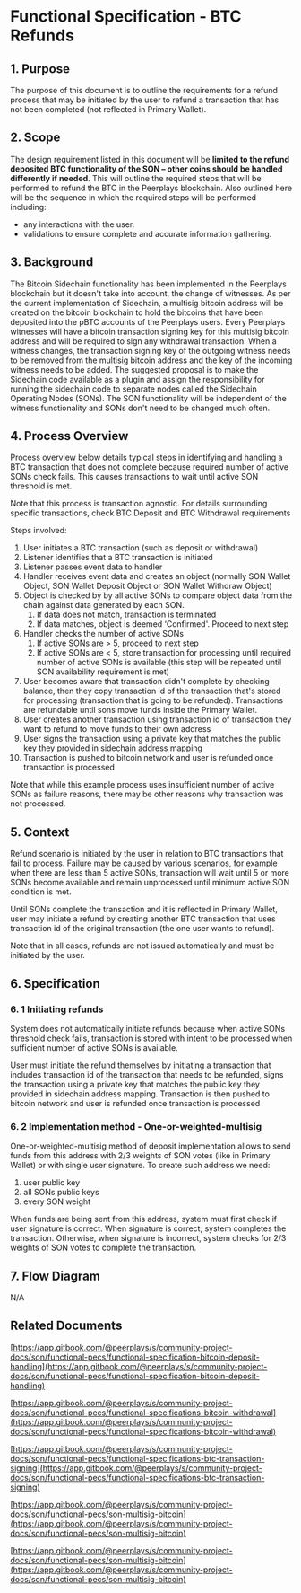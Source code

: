 # Functional Specification - BTC Refunds

## 1. Purpose

The purpose of this document is to outline the requirements for a refund process that may be initiated by the user to refund a transaction that has not been completed \(not reflected in Primary Wallet\).

## 2. Scope

The design requirement listed in this document will be **limited to the refund deposited BTC functionality of the SON – other coins should be handled differently if needed**. This will outline the required steps that will be performed to refund the BTC in the Peerplays blockchain. Also outlined here will be the sequence in which the required steps will be performed including:

* any interactions with the user.
* validations to ensure complete and accurate information gathering.

## 3. Background

The Bitcoin Sidechain functionality has been implemented in the Peerplays blockchain but it doesn't take into account, the change of witnesses. As per the current implementation of Sidechain, a multisig bitcoin address will be created on the bitcoin blockchain to hold the bitcoins that have been deposited into the pBTC accounts of the Peerplays users. Every Peerplays witnesses will have a bitcoin transaction signing key for this multisig bitcoin address and will be required to sign any withdrawal transaction. When a witness changes, the transaction signing key of the outgoing witness needs to be removed from the multisig bitcoin address and the key of the incoming witness needs to be added. The suggested proposal is to make the Sidechain code available as a plugin and assign the responsibility for running the sidechain code to separate nodes called the Sidechain Operating Nodes \(SONs\). The SON functionality will be independent of the witness functionality and SONs don't need to be changed much often.

## 4. Process Overview

Process overview below details typical steps in identifying and handling a BTC transaction that does not complete because required number of active SONs check fails. This causes transactions to wait until active SON threshold is met.

Note that this process is transaction agnostic. For details surrounding specific transactions, check BTC Deposit and BTC Withdrawal requirements

Steps involved:

1. User initiates a BTC transaction \(such as deposit or withdrawal\)
2. Listener identifies that a BTC transaction is initiated
3. Listener passes event data to handler
4. Handler receives event data and creates an object \(normally SON Wallet Object, SON Wallet Deposit Object or SON Wallet Withdraw Object\)
5. Object is checked by by all active SONs to compare object data from the chain against data generated by each SON.
   1. If data does not match, transaction is terminated
   2. If data matches, object is deemed ‘Confirmed'. Proceed to next step
6. Handler checks the number of active SONs
   1. If active SONs are &gt; 5, proceed to next step
   2. If active SONs are &lt; 5, store transaction for processing until required number of active SONs is available \(this step will be repeated until SON availability requirement is met\)
7. User becomes aware that transaction didn't complete by checking balance, then they copy transaction id of the transaction that's stored for processing \(transaction that is going to be refunded\). Transactions are refundable until sons move funds inside the Primary Wallet.
8. User creates another transaction using transaction id of transaction they want to refund to move funds to their own address
9. User signs the transaction using a private key that matches the public key they provided in sidechain address mapping
10. Transaction is pushed to bitcoin network and user is refunded once transaction is processed

Note that while this example process uses insufficient number of active SONs as failure reasons, there may be other reasons why transaction was not processed.

## 5. Context

Refund scenario is initiated by the user in relation to BTC transactions that fail to process. Failure may be caused by various scenarios, for example when there are less than 5 active SONs, transaction will wait until 5 or more SONs become available and remain unprocessed until minimum active SON condition is met. 

Until SONs complete the transaction and it is reflected in Primary Wallet, user may initiate a refund by creating another BTC transaction that uses transaction id of the original transaction \(the one user wants to refund\).

Note that in all cases, refunds are not issued automatically and must be initiated by the user.

## 6. Specification

### 6. 1 Initiating refunds

System does not automatically initiate refunds because when active SONs threshold check fails, transaction is stored with intent to be processed when sufficient number of active SONs is available.

User must initiate the refund themselves by initiating a transaction that includes transaction id of the transaction that needs to be refunded, signs the transaction using a private key that matches the public key they provided in sidechain address mapping.  Transaction is then pushed to bitcoin network and user is refunded once transaction is processed

### 6. 2 Implementation method - One-or-weighted-multisig

One-or-weighted-multisig method of deposit implementation allows to send funds from this address with 2/3 weights of SON votes \(like in Primary Wallet\) or with single user signature. To create such address we need:

1. user public key
2. all SONs public keys
3. every SON weight

When funds are being sent from this address, system must first check if user signature is correct. When signature is correct, system completes the transaction. Otherwise, when signature is incorrect, system checks for 2/3 weights of SON votes to complete the transaction.

## 7. Flow Diagram

N/A

## Related Documents

[https://app.gitbook.com/@peerplays/s/community-project-docs/son/functional-pecs/functional-specification-bitcoin-deposit-handling](https://app.gitbook.com/@peerplays/s/community-project-docs/son/functional-pecs/functional-specification-bitcoin-deposit-handling)

[https://app.gitbook.com/@peerplays/s/community-project-docs/son/functional-pecs/functional-specifications-bitcoin-withdrawal](https://app.gitbook.com/@peerplays/s/community-project-docs/son/functional-pecs/functional-specifications-bitcoin-withdrawal)

[https://app.gitbook.com/@peerplays/s/community-project-docs/son/functional-pecs/functional-specifications-btc-transaction-signing](https://app.gitbook.com/@peerplays/s/community-project-docs/son/functional-pecs/functional-specifications-btc-transaction-signing)

[https://app.gitbook.com/@peerplays/s/community-project-docs/son/functional-pecs/son-multisig-bitcoin](https://app.gitbook.com/@peerplays/s/community-project-docs/son/functional-pecs/son-multisig-bitcoin)

[https://app.gitbook.com/@peerplays/s/community-project-docs/son/functional-pecs/son-multisig-bitcoin](https://app.gitbook.com/@peerplays/s/community-project-docs/son/functional-pecs/son-multisig-bitcoin)

